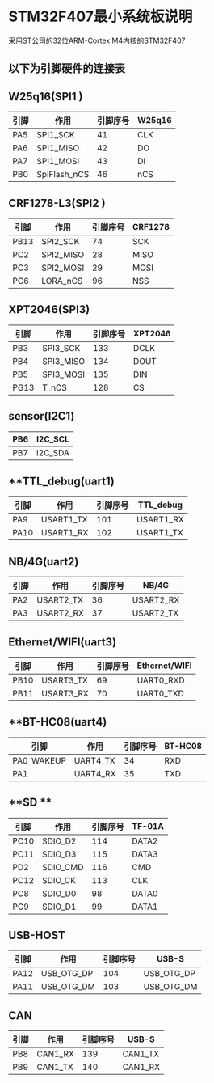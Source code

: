 # STM32F407最小系统板说明

采用ST公司的32位ARM-Cortex M4内核的STM32F407

## 以下为引脚硬件的连接表

## **W25q16(SPI1 )**

| 引脚 | 作用          | 引脚序号  | W25q16  |
| ---- | ---------     | --------  | --------|
| PA5  | SPI1_SCK      | 41        | CLK     |
| PA6  | SPI1_MISO     | 42        | DO      |
| PA7  | SPI1_MOSI     | 43        | DI      |
| PB0  | SpiFlash_nCS  | 46        | nCS     |

## **CRF1278-L3(SPI2 )**

| 引脚 | 作用          | 引脚序号  | CRF1278 |
| ---- | ---------     | --------  | --------|
| PB13 | SPI2_SCK      | 74        | SCK     |
| PC2  | SPI2_MISO     | 28        | MISO    |
| PC3  | SPI2_MOSI     | 29        | MOSI    |
| PC6  | LORA_nCS      | 96        | NSS     |

## **XPT2046(SPI3)**

| 引脚 | 作用          | 引脚序号   | XPT2046 |
| ---- | ---------     | --------   | --------|
| PB3  | SPI3_SCK      | 133        | DCLK    |
| PB4  | SPI3_MISO     | 134        | DOUT    |
| PB5  | SPI3_MOSI     | 135        | DIN     |
| PG13 | T_nCS         | 128        | CS      |

## **sensor(I2C1)**

| PB6  | I2C_SCL     | 
| ---- | ----------  |
| PB7  | I2C_SDA     |


## **TTL_debug(uart1)   
| 引脚 | 作用      |  引脚序号   | TTL_debug  |
| ---- | ----------|------------ |---------   |
| PA9  | USART1_TX |    101      |USART1_RX   |
| PA10 | USART1_RX |    102      |USART1_TX   |

## **NB/4G(uart2)**  

| 引脚 | 作用      |  引脚序号   |  NB/4G     |
| ---- | ----------|------------ |---------   |
| PA2  | USART2_TX |    36       |USART2_RX   |
| PA3  | USART2_RX |    37       |USART2_TX   |

## **Ethernet/WIFI(uart3)** 

| 引脚  | 作用      |  引脚序号   | Ethernet/WIFI |
| ----  | ----------|------------ |-------------  |
| PB10  | USART3_TX |    69       |UART0_RXD      |
| PB11  | USART3_RX |    70       |UART0_TXD      |


## **BT-HC08(uart4) 

| 引脚       | 作用     |  引脚序号   | BT-HC08  |
| -----------| ---------|------------ |--------- |
| PA0_WAKEUP | UART4_TX |    34       | RXD      |
| PA1        | UART4_RX |    35       | TXD      |

## **SD **

| 引脚 | 作用         | 引脚序号   | TF-01A   |
| ---- | ---------    | --------   | ---------|
| PC10 | SDIO_D2      | 114        | DATA2    |
| PC11 | SDIO_D3      | 115        | DATA3    |
| PD2  | SDIO_CMD     | 116        | CMD      |
| PC12 | SDIO_CK      | 113        | CLK      |
| PC8  | SDIO_D0      | 98         | DATA0    |
| PC9  | SDIO_D1      | 99         | DATA1    |

## **USB-HOST**

| 引脚       |  作用      |  引脚序号    |  USB-S     |
| -----------| ---------  |------------  |------------|
| PA12       | USB_OTG_DP |    104       | USB_OTG_DP |
| PA11       | USB_OTG_DM |    103       | USB_OTG_DM |

## **CAN**
| 引脚       |  作用     |  引脚序号    |  USB-S  |
| -----------| --------- |------------  |---------|
| PB8        | CAN1_RX   |    139       | CAN1_TX |
| PB9        | CAN1_TX   |    140       | CAN1_RX |
